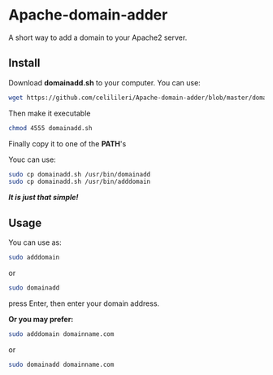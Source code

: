 # Apache-domain-adder
A short way to add a domain to your Apache2 server.

## **Install**
Download **domainadd.sh** to your computer. You can use:
~~~bash
wget https://github.com/celilileri/Apache-domain-adder/blob/master/domainadd.sh
~~~

Then make it executable
~~~bash
chmod 4555 domainadd.sh
~~~

Finally copy it to one of the **PATH**'s

Youc can use:
~~~bash
sudo cp domainadd.sh /usr/bin/domainadd
sudo cp domainadd.sh /usr/bin/adddomain
~~~

***It is just that simple!***

## **Usage**

You can use as:

~~~bash
sudo adddomain
~~~

or

~~~bash
sudo domainadd
~~~


press Enter, then enter your domain address.

**Or you may prefer:**

~~~bash
sudo adddomain domainname.com
~~~

or

~~~bash
sudo domainadd domainname.com
~~~

